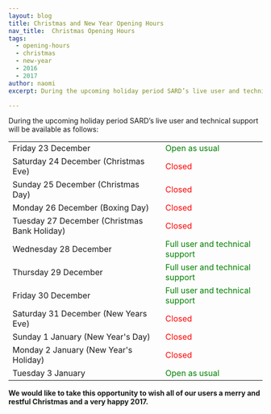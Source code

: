 ```yaml
---
layout: blog
title: Christmas and New Year Opening Hours
nav_title:  Christmas Opening Hours
tags:
  - opening-hours
  - christmas
  - new-year
  - 2016
  - 2017
author: naomi
excerpt: During the upcoming holiday period SARD’s live user and technical support will be available on all official working days.

---
```

<p>During the upcoming holiday period SARD’s live user and technical support will be available as follows:</p>

<table class='table'>
  <tbody>
    <tr>
      <td>Friday 23 December</td>
      <td style='color: green;'> Open as usual</td>
    </tr>
    <tr>
      <td>Saturday 24 December (Christmas Eve)</td>
      <td style='color: red;'> Closed</td>
    </tr>
    <tr>
      <td>Sunday 25 December (Christmas Day)</td>
      <td style='color: red;'> Closed</td>
    </tr>
    <tr>
      <td>Monday 26 December (Boxing Day)</td>
      <td style='color: red;'> Closed</td>
    </tr>
    <tr>
      <td>Tuesday 27 December (Christmas Bank Holiday)</td>
      <td style='color: red;'> Closed</td>
    </tr>
    <tr>
      <td>Wednesday 28 December</td>
      <td style='color: green;'> Full user and technical support</td>
      </tr>
    <tr>
      <td>Thursday 29 December</td>
      <td style='color: green;'> Full user and technical support</td>
    </tr>
    <tr>
      <td>Friday 30 December</td>
      <td style='color: green;'> Full user and technical support</td>
    </tr>
    <tr>
      <td>Saturday 31 December (New Years Eve)</td>
      <td style='color: red;'> Closed</td>
    </tr>
    <tr>
      <td>Sunday 1 January (New Year's Day)</td>
      <td style='color: red;'> Closed</td>
    </tr>
    <tr>
      <td>Monday 2 January (New Year's Holiday)</td>
      <td style='color: red;'> Closed</td>
    </tr>
    <tr>
      <td>Tuesday 3 January</td>
      <td style='color: green;'> Open as usual</td>
    </tr>
  </tbody>
</table>

<b>We would like to take this opportunity to wish all of our users a merry and restful Christmas and a very happy 2017.</b>

